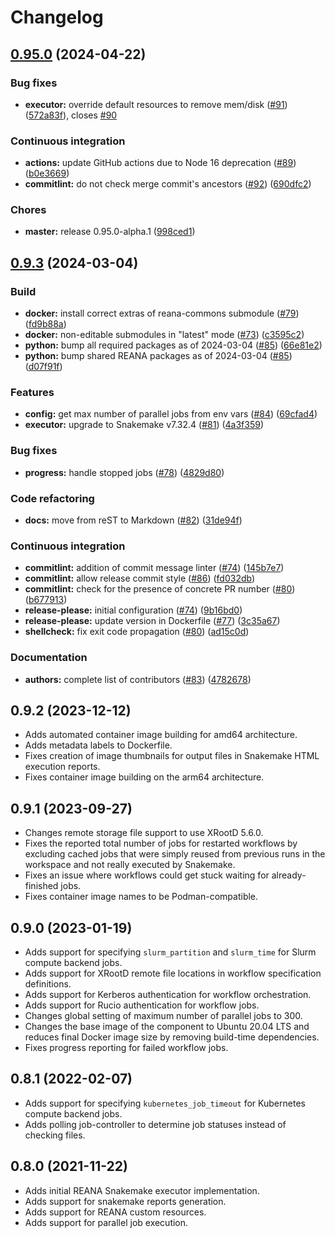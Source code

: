 # Changelog

## [0.95.0](https://github.com/reanahub/reana-workflow-engine-snakemake/compare/0.9.3...0.95.0) (2024-04-22)


### Bug fixes

* **executor:** override default resources to remove mem/disk ([#91](https://github.com/reanahub/reana-workflow-engine-snakemake/issues/91)) ([572a83f](https://github.com/reanahub/reana-workflow-engine-snakemake/commit/572a83f5190c7cae95a4607b792f4b6e0c39262c)), closes [#90](https://github.com/reanahub/reana-workflow-engine-snakemake/issues/90)


### Continuous integration

* **actions:** update GitHub actions due to Node 16 deprecation ([#89](https://github.com/reanahub/reana-workflow-engine-snakemake/issues/89)) ([b0e3669](https://github.com/reanahub/reana-workflow-engine-snakemake/commit/b0e366922073e359c8b740696179e23d9daa4033))
* **commitlint:** do not check merge commit's ancestors ([#92](https://github.com/reanahub/reana-workflow-engine-snakemake/issues/92)) ([690dfc2](https://github.com/reanahub/reana-workflow-engine-snakemake/commit/690dfc2668aea85549e6dbaad131e15afb1ecb21))


### Chores

* **master:** release 0.95.0-alpha.1 ([998ced1](https://github.com/reanahub/reana-workflow-engine-snakemake/commit/998ced1869aabad2c37fe7a1c3f32cc6eb4b58f1))

## [0.9.3](https://github.com/reanahub/reana-workflow-engine-snakemake/compare/0.9.2...0.9.3) (2024-03-04)


### Build

* **docker:** install correct extras of reana-commons submodule ([#79](https://github.com/reanahub/reana-workflow-engine-snakemake/issues/79)) ([fd9b88a](https://github.com/reanahub/reana-workflow-engine-snakemake/commit/fd9b88a857ba016343d956e42a49b6fbc906f068))
* **docker:** non-editable submodules in "latest" mode ([#73](https://github.com/reanahub/reana-workflow-engine-snakemake/issues/73)) ([c3595c2](https://github.com/reanahub/reana-workflow-engine-snakemake/commit/c3595c297e90f74a9215fd76c6d6b5f69d640440))
* **python:** bump all required packages as of 2024-03-04 ([#85](https://github.com/reanahub/reana-workflow-engine-snakemake/issues/85)) ([66e81e2](https://github.com/reanahub/reana-workflow-engine-snakemake/commit/66e81e2148ad4ba72099a90dbb556454df3cfc99))
* **python:** bump shared REANA packages as of 2024-03-04 ([#85](https://github.com/reanahub/reana-workflow-engine-snakemake/issues/85)) ([d07f91f](https://github.com/reanahub/reana-workflow-engine-snakemake/commit/d07f91f6f725050c681c66ec920727f26db3fdbf))


### Features

* **config:** get max number of parallel jobs from env vars ([#84](https://github.com/reanahub/reana-workflow-engine-snakemake/issues/84)) ([69cfad4](https://github.com/reanahub/reana-workflow-engine-snakemake/commit/69cfad460b240e5dbafea42137d891d6fea607a5))
* **executor:** upgrade to Snakemake v7.32.4 ([#81](https://github.com/reanahub/reana-workflow-engine-snakemake/issues/81)) ([4a3f359](https://github.com/reanahub/reana-workflow-engine-snakemake/commit/4a3f3592c8dd3f323e81850f5bdfae45ea893825))


### Bug fixes

* **progress:** handle stopped jobs ([#78](https://github.com/reanahub/reana-workflow-engine-snakemake/issues/78)) ([4829d80](https://github.com/reanahub/reana-workflow-engine-snakemake/commit/4829d80a5e03ab5788fb6646bd792a7345abe14a))


### Code refactoring

* **docs:** move from reST to Markdown ([#82](https://github.com/reanahub/reana-workflow-engine-snakemake/issues/82)) ([31de94f](https://github.com/reanahub/reana-workflow-engine-snakemake/commit/31de94f79b1955328961d506ce9d8d4efbe7227f))


### Continuous integration

* **commitlint:** addition of commit message linter ([#74](https://github.com/reanahub/reana-workflow-engine-snakemake/issues/74)) ([145b7e7](https://github.com/reanahub/reana-workflow-engine-snakemake/commit/145b7e716a784c340e2ecdca5619b3ed97325b1b))
* **commitlint:** allow release commit style ([#86](https://github.com/reanahub/reana-workflow-engine-snakemake/issues/86)) ([fd032db](https://github.com/reanahub/reana-workflow-engine-snakemake/commit/fd032db1605ac1a295a0eac5c32799707d78cd6b))
* **commitlint:** check for the presence of concrete PR number ([#80](https://github.com/reanahub/reana-workflow-engine-snakemake/issues/80)) ([b677913](https://github.com/reanahub/reana-workflow-engine-snakemake/commit/b677913aef2df090103d461bc71dc2cde42b4212))
* **release-please:** initial configuration ([#74](https://github.com/reanahub/reana-workflow-engine-snakemake/issues/74)) ([9b16bd0](https://github.com/reanahub/reana-workflow-engine-snakemake/commit/9b16bd052903be4a8c567b2e71f7b56a601982b4))
* **release-please:** update version in Dockerfile ([#77](https://github.com/reanahub/reana-workflow-engine-snakemake/issues/77)) ([3c35a67](https://github.com/reanahub/reana-workflow-engine-snakemake/commit/3c35a67db7c181e23f28fda6152f40c8251f9b74))
* **shellcheck:** fix exit code propagation ([#80](https://github.com/reanahub/reana-workflow-engine-snakemake/issues/80)) ([ad15c0d](https://github.com/reanahub/reana-workflow-engine-snakemake/commit/ad15c0d0e2020fd874a9eed5c4b36e320129b9eb))


### Documentation

* **authors:** complete list of contributors ([#83](https://github.com/reanahub/reana-workflow-engine-snakemake/issues/83)) ([4782678](https://github.com/reanahub/reana-workflow-engine-snakemake/commit/478267864a20da6ab4d7f99be5592fcf19a20ca1))

## 0.9.2 (2023-12-12)

- Adds automated container image building for amd64 architecture.
- Adds metadata labels to Dockerfile.
- Fixes creation of image thumbnails for output files in Snakemake HTML execution reports.
- Fixes container image building on the arm64 architecture.

## 0.9.1 (2023-09-27)

- Changes remote storage file support to use XRootD 5.6.0.
- Fixes the reported total number of jobs for restarted workflows by excluding cached jobs that were simply reused from previous runs in the workspace and not really executed by Snakemake.
- Fixes an issue where workflows could get stuck waiting for already-finished jobs.
- Fixes container image names to be Podman-compatible.

## 0.9.0 (2023-01-19)

- Adds support for specifying `slurm_partition` and `slurm_time` for Slurm compute backend jobs.
- Adds support for XRootD remote file locations in workflow specification definitions.
- Adds support for Kerberos authentication for workflow orchestration.
- Adds support for Rucio authentication for workflow jobs.
- Changes global setting of maximum number of parallel jobs to 300.
- Changes the base image of the component to Ubuntu 20.04 LTS and reduces final Docker image size by removing build-time dependencies.
- Fixes progress reporting for failed workflow jobs.

## 0.8.1 (2022-02-07)

- Adds support for specifying `kubernetes_job_timeout` for Kubernetes compute backend jobs.
- Adds polling job-controller to determine job statuses instead of checking files.

## 0.8.0 (2021-11-22)

- Adds initial REANA Snakemake executor implementation.
- Adds support for snakemake reports generation.
- Adds support for REANA custom resources.
- Adds support for parallel job execution.
